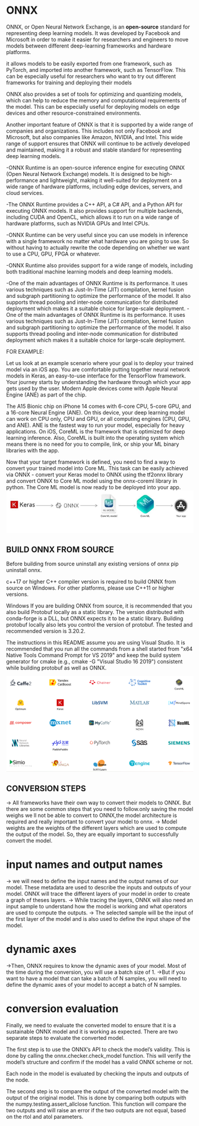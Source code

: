 # ONNX

ONNX, or Open Neural Network Exchange, is an **open-source** standard for representing deep learning models. It was developed by Facebook and Microsoft in order to make it easier for researchers and engineers to move models between different deep-learning frameworks and hardware platforms.

it allows models to be easily exported from one framework, such as PyTorch, and imported into another framework, such as TensorFlow. This can be especially useful for researchers who want to try out different frameworks for training and deploying their models

ONNX also provides a set of tools for optimizing and quantizing models, which can help to reduce the memory and computational requirements of the model. This can be especially useful for deploying models on edge devices and other resource-constrained environments.

Another important feature of ONNX is that it is supported by a wide range of companies and organizations. This includes not only Facebook and Microsoft, but also companies like Amazon, NVIDIA, and Intel. This wide range of support ensures that ONNX will continue to be actively developed and maintained, making it a robust and stable standard for representing deep learning models.
  
  -ONNX Runtime is an open-source inference engine for executing ONNX (Open Neural Network Exchange) models. It is designed   to be high-performance and lightweight, making it well-suited for deployment on a wide range of hardware  platforms, including edge devices, servers, and cloud services.
  
  -The ONNX Runtime provides a C++ API, a C# API, and a Python API for executing ONNX models. It also provides support for 
   multiple backends, including CUDA and OpenCL, which allows it to run on a wide range of hardware platforms, such as NVIDIA GPUs and Intel CPUs.
  
  -ONNX Runtime can be very useful since you can use models in inference with a single framework no matter what hardware you 
   are going to use. So without having to actually rewrite the code depending on whether we want to use a CPU, GPU, FPGA or 
   whatever.
  
  -ONNX Runtime also provides support for a wide range of models, including both traditional machine learning models and deep learning models. 
  
  -One of the main advantages of ONNX Runtime is its performance. It uses various techniques such as Just-In-Time (JIT) compilation, kernel fusion and subgraph partitioning to optimize the performance of the model. It also supports thread pooling and inter-node communication for distributed deployment which makes it a suitable choice for large-scale deployment. -One of the main advantages of ONNX Runtime is its performance. It uses various techniques such as Just-In-Time (JIT) compilation, kernel fusion and subgraph partitioning to optimize the performance of the model. It also supports thread pooling and inter-node communication for distributed deployment which makes it a suitable choice for large-scale deployment.
 
FOR EXAMPLE:

Let us look at an example scenario where your goal is to deploy your trained model via an iOS app. You are comfortable putting together neural network models in Keras, an easy-to-use interface for the TensorFlow framework. Your journey starts by understanding the hardware through which your app gets used by the user. Modern Apple devices come with Apple Neural Engine (ANE) as part of the chip. 

The A15 Bionic chip on iPhone 14 comes with 6-core CPU, 5-core GPU, and a 16-core Neural Engine (ANE). On this device, your deep learning model can work on CPU only, CPU and GPU, or all computing engines (CPU, GPU, and ANE). ANE is the fastest way to run your model, especially for heavy applications. On iOS, CoreML is the framework that is optimized for deep learning inference. Also, CoreML is built into the operating system which means there is no need for you to compile, link, or ship your ML binary libraries with the app.

Now that your target framework is defined, you need to find a way to convert your trained model into Core ML. This task can be easily achieved via ONNX - convert your Keras model to ONNX using the tf2onnx library and convert ONNX to Core ML model using the onnx-coreml library in python.  The Core ML model is now ready to be deployed into your app.
![conversion](images/img1.JPG)

## BUILD ONNX FROM SOURCE
Before building from source uninstall any existing versions of onnx pip uninstall onnx.

c++17 or higher C++ compiler version is required to build ONNX from source on Windows. For other platforms, please use C++11 or higher versions.


Windows
If you are building ONNX from source, it is recommended that you also build Protobuf locally as a static library. The version distributed with conda-forge is a DLL, but ONNX expects it to be a static library. Building protobuf locally also lets you control the version of protobuf. The tested and recommended version is 3.20.2.

The instructions in this README assume you are using Visual Studio. It is recommended that you run all the commands from a shell started from "x64 Native Tools Command Prompt for VS 2019" and keep the build system generator for cmake (e.g., cmake -G "Visual Studio 16 2019") consistent while building protobuf as well as ONNX.

![Frameworks](images/img2.PNG)

## CONVERSION STEPS
-> All frameworks have their own way to convert their models to ONNX. But there are some common steps that you need to follow.only saving the model weighs we ll not be able to convert to ONNX,the model architecture is required and really important to convert your model to onnx.
-> Model weights are the weights of the different layers which are used to compute the output of the model. So, they are equally important to successfully convert the model.
# input names and output names
-> we will need to define the input names and the output names of our model. These metadata are used to describe the inputs and outputs of your model.
 ONNX will trace the different layers of your model in order to create a graph of theses layers.
-> While tracing the layers, ONNX will also need an input sample to understand how the model is working and what operators are used to compute the outputs.
-> The selected sample will be the input of the first layer of the model and is also used to define the input shape of the model.
# dynamic axes
->Then, ONNX requires to know the dynamic axes of your model. Most of the time during the conversion, you will use a batch size of 1.
->But if you want to have a model that can take a batch of N samples, you will need to define the dynamic axes of your model to accept a batch of N samples.
# conversion evaluation
Finally, we need to evaluate the converted model to ensure that it is a sustainable ONNX model and it is working as expected. There are two separate steps to evaluate the converted model.

The first step is to use the ONNX’s API to check the model’s validity. This is done by calling the onnx.checker.check_model function. This will verify the model’s structure and confirm if the model has a valid ONNX scheme or not.

Each node in the model is evaluated by checking the inputs and outputs of the node.

The second step is to compare the output of the converted model with the output of the original model. This is done by comparing both outputs with the numpy.testing.assert_allclose function.
This function will compare the two outputs and will raise an error if the two outputs are not equal, based on the rtol and atol parameters.